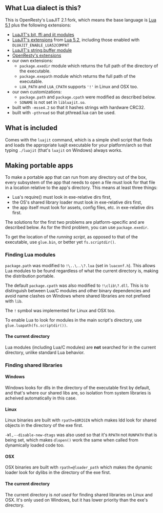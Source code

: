 
## What Lua dialect is this?

This is OpenResty's LuaJIT 2.1 fork, which means the base language is
[Lua 5.1](http://www.lua.org/manual/5.1/manual.html) plus the following
extensions:

  * [LuaJIT's bit, ffi and jit modules](http://luajit.org/extensions.html#modules)
  * [LuaJIT's extensions](http://luajit.org/extensions.html#lua52)
    from [Lua 5.2](http://www.lua.org/manual/5.2/manual.html),
    including those enabled with `DLUAJIT_ENABLE_LUA52COMPAT`
  * [LuaJIT's string.buffer module](https://htmlpreview.github.io/?https://github.com/LuaJIT/LuaJIT/blob/v2.1/doc/ext_buffer.html)
  * [OpenResty's extensions](https://github.com/openresty/luajit2#openresty-extensions)
  * our own extensions:
    * `package.exedir` module which returns the full path of the directory of the executable.
    * `package.exepath` module which returns the full path of the executable.
    * `LUA_PATH` and `LUA_CPATH` supports `'!'` in Linux and OSX too.
  * our own customizations:
    * `package.path` and `package.cpath` were modified as described below.
    * `SONAME` is not set in `libluajit.so`.
  * built with `-msse4.2` so that it hashes strings with hardware CRC32.
  * built with `-pthread` so that pthread.lua can be used.

## What is included

Comes with the `luajit` command, which is a simple shell script that finds
and loads the appropriate luajit executable for your platform/arch so that
typing `./luajit` (that's `luajit` on Windows) always works.

## Making portable apps

To make a portable app that can run from any directory out of the box, every
subsystem of the app that needs to open a file must look for that file in
a location relative to the app's directory. This means at least three things:

 * Lua's require() must look in exe-relative dirs first,
 * the OS's shared library loader must look in exe-relative dirs first,
 * the app itself must look for assets, config files, etc. in exe-relative
 dirs first.

The solutions for the first two problems are platform-specific and
are described below. As for the third problem, you can use `package.exedir`.

To get the location of the _running script_, as opposed to that of the
executable, use `glue.bin`, or better yet `fs.scriptdir()`.

### Finding Lua modules

`package.path` was modified to `!\..\..\?.lua` (set in `luaconf.h`).
This allows Lua modules to be found regardless of what the current directory
is, making the distribution portable.

The default `package.cpath` was also modified to `!\clib\?.dll`.
This is to distinguish between Lua/C modules and other binary dependencies
and avoid name clashes on Windows where shared libraries are not prefixed
with `lib`.

The `!` symbol was implemented for Linux and OSX too.

To enable Lua to look for modules in the main script's directory,
use `glue.luapath(fs.scriptdir())`.

#### The current directory

Lua modules (including Lua/C modules) are **not** searched for in the current
directory, unlike standard Lua behavior.

### Finding shared libraries

#### Windows

Windows looks for dlls in the directory of the executable first by default,
and that's where our shared libs are, so isolation from system libraries
is acheived automatically in this case.

#### Linux

Linux binaries are built with `rpath=$ORIGIN` which makes ldd look for
shared objects in the directory of the exe first.

`-Wl,--disable-new-dtags` was also used so that it's `RPATH` not `RUNPATH`
that is being set, which makes `dlopen()` work the same when called from
dynamically loaded code too.

#### OSX

OSX binaries are built with `rpath=@loader_path` which makes the
dynamic loader look for dylibs in the directory of the exe first.

#### The current directory

The current directory is _not used_ for finding shared libraries
on Linux and OSX. It's only used on Windows, but it has lower priority
than the exe's directory.
